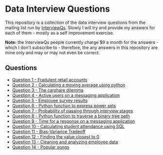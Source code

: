 # Data Interview Questions

This repository is a collection of the data interview questions from the mailing
list run by [InterviewQs](https://www.interviewqs.com/). Slowly I will try and
provide my answers for each of them - mostly as a self improvement exercise.

**Note:** the InterviewQs people currently charge $9 a month for the answers -
which I don't subscribe to - therefore, the any answers in this repository are
mine only and may or may not even be correct.

## Questions

  * [Question 1 - Fradulent retail accounts](./q_001/README.md)
  * [Question 2 - Calculating a moving average using python](./q_002/README.md)
  * [Question 3 - The carshare dilemma](./q_003/README.md)
  * [Question 4 - Active users on a messaging application](./q_004/README.md)
  * [Question 5 - Employee survey results](./q_005/README.md)
  * [Question 6 - Python function to express power sets](./q_006/README.md)
  * [Question 7 - Probability of passing through interview stages](./q_007/README.md)
  * [Question 8 - Python function to traverse a binary tree path](./q_008/README.md)
  * [Question 9 - Time for a response on a messaging application](./q_009/README.md)
  * [Question 10 - Calculating student attendance using SQL](./q_010/README.md)
  * [Question 11 - Bias-Variance Tradeoff](./q_011/README.md)
  * [Question 12 - Finding the value closest to 0](./q_012/README.md)
  * [Question 13 - Cleaning and analyzing employee data](./q_013/README.md)
  * [Question 14 - Popular songs](./q_014/README.md)
